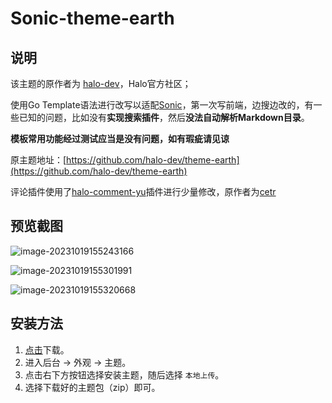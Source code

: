 # Sonic-theme-earth

## 说明

该主题的原作者为 [halo-dev](https://github.com/halo-dev)，Halo官方社区；

使用Go Template语法进行改写以适配[Sonic](https://github.com/go-sonic/sonic)，第一次写前端，边搜边改的，有一些已知的问题，比如没有**实现搜索插件**，然后**没法自动解析Markdown目录**。

**模板常用功能经过测试应当是没有问题，如有瑕疵请见谅**

原主题地址：[https://github.com/halo-dev/theme-earth](https://github.com/halo-dev/theme-earth)

评论插件使用了[halo-comment-yu](https://github.com/cetr/halo-comment-yu)插件进行少量修改，原作者为[cetr](https://github.com/cetr)

## 预览截图
![image-20231019155243166](https://meepoljd.oss-cn-hangzhou.aliyuncs.com/img/image-20231019155243166.png)

![image-20231019155301991](https://meepoljd.oss-cn-hangzhou.aliyuncs.com/img/image-20231019155301991.png)

![image-20231019155320668](https://meepoljd.oss-cn-hangzhou.aliyuncs.com/img/image-20231019155320668.png)

## 安装方法

1. [点击](https://github.com/hooxuu/sonic-theme-Journal/archive/master.zip)下载。
2. 进入后台 -> 外观 -> 主题。
3. 点击右下方按钮选择安装主题，随后选择 `本地上传`。
4. 选择下载好的主题包（zip）即可。
